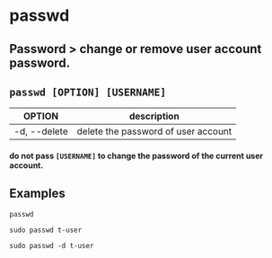 # passwd

**Password** > change or remove user account password.
---

` passwd [OPTION] [USERNAME] `
---

| **OPTION** | description |
|:---:|:---:|
| -d, --delete | delete the password of user account |

#### do not pass `[USERNAME]` to change the password of the current user account.

## Examples
` passwd `

` sudo passwd t-user `

` sudo passwd -d t-user `
